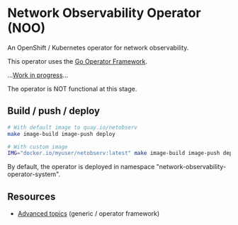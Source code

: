 # Network Observability Operator (NOO)


An OpenShift / Kubernetes operator for network observability.

This operator uses the [Go Operator Framework](https://sdk.operatorframework.io/).

...[Work in progress](https://issues.redhat.com/browse/NETOBSERV-46)...

The operator is NOT functional at this stage.

## Build / push / deploy

```bash
# With default image to quay.io/netobserv
make image-build image-push deploy

# With custom image
IMG="docker.io/myuser/netobserv:latest" make image-build image-push deploy
```

By default, the operator is deployed in namespace "network-observability-operator-system".

## Resources

- [Advanced topics](https://sdk.operatorframework.io/docs/building-operators/golang/advanced-topics/) (generic / operator framework) 
